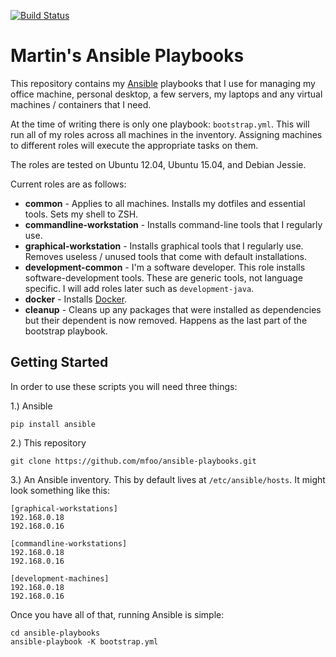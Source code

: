 [![Build Status](https://travis-ci.org/mfoo/ansible-playbooks.svg)](https://travis-ci.org/mfoo/ansible-playbooks)

# Martin's Ansible Playbooks

This repository contains my [Ansible](http://www.ansible.com/home) playbooks that I use for
managing my office machine, personal desktop, a few servers, my laptops and any virtual machines /
containers that I need.

At the time of writing there is only one playbook: `bootstrap.yml`. This will run all of my  roles
across all machines in the inventory. Assigning machines to different roles will execute the
appropriate tasks on them.

The roles are tested on Ubuntu 12.04, Ubuntu 15.04, and Debian Jessie.

Current roles are as follows:

* **common** - Applies to all machines. Installs my dotfiles and essential tools. Sets my shell to
  ZSH.
* **commandline-workstation** - Installs command-line tools that I regularly use.
* **graphical-workstation** - Installs graphical tools that I regularly use. Removes useless /
  unused tools that come with default installations.
* **development-common** - I'm a software developer. This role installs software-development tools.
  These are generic tools, not language specific. I will add roles later such as
  `development-java`.
* **docker** - Installs [Docker](https://www.docker.com/).
* **cleanup** - Cleans up any packages that were installed as dependencies but their dependent is
  now removed. Happens as the last part of the bootstrap playbook.

## Getting Started

In order to use these scripts you will need three things:

1.) Ansible

`pip install ansible`

2.) This repository

`git clone https://github.com/mfoo/ansible-playbooks.git`

3.) An Ansible inventory. This by default lives at `/etc/ansible/hosts`. It might look something
like this:

```
[graphical-workstations]
192.168.0.18
192.168.0.16

[commandline-workstations]
192.168.0.18
192.168.0.16

[development-machines]
192.168.0.18
192.168.0.16
```

Once you have all of that, running Ansible is simple:

```
cd ansible-playbooks
ansible-playbook -K bootstrap.yml
```
